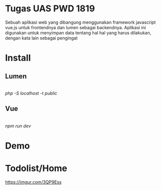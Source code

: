 # Tugas UAS PWD 1819

Sebuah aplikasi web yang dibangung menggunakan framework javascript vue.js untuk frontendnya dan lumen sebagai backendnya. Aplikasi ini digunakan untuk menyimpan data tentang hal hal yang harus dilakukan, dengan kata lain sebagai pengingat

# Install
## Lumen
<br><i>php -S localhost -t public</i>

## Vue
<br><i>npm run dev</i>

# Demo

# Todolist/Home

https://imgur.com/3QP9Ess
